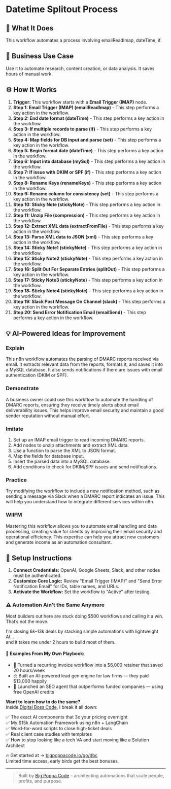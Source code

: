 # Datetime Splitout Process

## 🚀 What It Does
This workflow automates a process involving emailReadImap, dateTime, if.

## 💼 Business Use Case
Use it to automate research, content creation, or data analysis. It saves hours of manual work.

## ⚙️ How It Works
1.  **Trigger:** This workflow starts with a **Email Trigger (IMAP)** node.
2. **Step 1: Email Trigger (IMAP) (emailReadImap)** - This step performs a key action in the workflow.
3. **Step 2: End date format (dateTime)** - This step performs a key action in the workflow.
4. **Step 3: If multiple records to parse (if)** - This step performs a key action in the workflow.
5. **Step 4: Map fields for DB input and parse (set)** - This step performs a key action in the workflow.
6. **Step 5: Begin format date (dateTime)** - This step performs a key action in the workflow.
7. **Step 6: Input into database (mySql)** - This step performs a key action in the workflow.
8. **Step 7: If issue with DKIM or SPF (if)** - This step performs a key action in the workflow.
9. **Step 8: Rename Keys (renameKeys)** - This step performs a key action in the workflow.
10. **Step 9: Rename column for consistency (set)** - This step performs a key action in the workflow.
11. **Step 10: Sticky Note (stickyNote)** - This step performs a key action in the workflow.
12. **Step 11: Unzip File (compression)** - This step performs a key action in the workflow.
13. **Step 12: Extract XML data (extractFromFile)** - This step performs a key action in the workflow.
14. **Step 13: Parse XML data to JSON (xml)** - This step performs a key action in the workflow.
15. **Step 14: Sticky Note1 (stickyNote)** - This step performs a key action in the workflow.
16. **Step 15: Sticky Note2 (stickyNote)** - This step performs a key action in the workflow.
17. **Step 16: Split Out For Separate Entries (splitOut)** - This step performs a key action in the workflow.
18. **Step 17: Sticky Note3 (stickyNote)** - This step performs a key action in the workflow.
19. **Step 18: Sticky Note4 (stickyNote)** - This step performs a key action in the workflow.
20. **Step 19: Slack Post Message On Channel (slack)** - This step performs a key action in the workflow.
21. **Step 20: Send Error Notification Email (emailSend)** - This step performs a key action in the workflow.

## 💡 AI-Powered Ideas for Improvement
### Explain
This n8n workflow automates the parsing of DMARC reports received via email. It extracts relevant data from the reports, formats it, and saves it into a MySQL database. It also sends notifications if there are issues with email authentication (DKIM or SPF).

### Demonstrate
A business owner could use this workflow to automate the handling of DMARC reports, ensuring they receive timely alerts about email deliverability issues. This helps improve email security and maintain a good sender reputation without manual effort.

### Imitate
1. Set up an IMAP email trigger to read incoming DMARC reports.
2. Add nodes to unzip attachments and extract XML data.
3. Use a function to parse the XML to JSON format.
4. Map the fields for database input.
5. Insert the parsed data into a MySQL database.
6. Add conditions to check for DKIM/SPF issues and send notifications.

### Practice
Try modifying the workflow to include a new notification method, such as sending a message via Slack when a DMARC report indicates an issue. This will help you understand how to integrate different services within n8n.

### WIIFM
Mastering this workflow allows you to automate email handling and data processing, creating value for clients by improving their email security and operational efficiency. This expertise can help you attract new customers and generate income as an automation consultant.

## 🔧 Setup Instructions
1. **Connect Credentials:** OpenAI, Google Sheets, Slack, and other nodes must be authenticated.
2. **Customize Core Logic:** Review "Email Trigger (IMAP)" and "Send Error Notification Email" for IDs, table names, and URLs.
3. **Activate the Workflow:** Set the workflow to "Active" after testing.

### ⚠️ Automation Ain’t the Same Anymore

Most builders out here are stuck doing $500 workflows and calling it a win.  
That’s not the move.  

I'm closing $6k–$13k deals by stacking simple automations with lightweight AI...  
and it takes me under 2 hours to build most of them.

#### 🧠 Examples From My Own Playbook:
- 🔁 Turned a recurring invoice workflow into a $6,000 retainer that saved 20 hours/week  
- ⚖️ Built an AI-powered lead gen engine for law firms — they paid $13,000 happily  
- 🚀 Launched an SEO agent that outperforms funded companies — using free OpenAI credits  

**Want to learn how to do the same?**  
Inside [Digital Boss Code](https://bigpoppacode.io/go/dbc), I break it all down:

✅ The exact AI components that 3x your pricing overnight  
✅ My $15k Automation Framework using n8n + LangChain  
✅ Word-for-word scripts to close high-ticket deals  
✅ Real client case studies with templates  
✅ How to stop looking like a tech VA and start moving like a Solution Architect  

🔥 Get started at → [bigpoppacode.io/go/dbc](https://bigpoppacode.io/go/dbc)  
Limited time access, early birds get the best bonuses.

---
> Built by [Big Poppa Code](https://bigpoppacode.io) – architecting automations that scale people, profits, and purpose.
